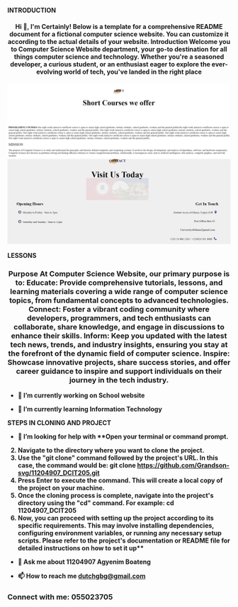 <p>
    <b align =" centre">INTRODUCTION <b>
</p>

<h4 align="center">Hi 👋, I'm Certainly! Below is a template for a comprehensive README document for a fictional computer science website. You can customize it according to the actual details of your website.    Introduction Welcome you to  Computer Science Website department, your go-to destination for all things computer science and technology. Whether you're a seasoned developer, a curious student, or an enthusiast eager to explore the ever-evolving world of tech, you've landed in the right place</h1>

![computer](project.png)
![com](hard.png)

<P>
 <b align="centre"> LESSONS </b>
</P>
<h3 align="center">Purpose At  Computer Science Website, our primary purpose is to: Educate: Provide comprehensive tutorials, lessons, and learning materials covering a wide range of computer science topics, from fundamental concepts to advanced technologies. Connect: Foster a vibrant coding community where developers, programmers, and tech enthusiasts can collaborate, share knowledge, and engage in discussions to enhance their skills. Inform: Keep you updated with the latest tech news, trends, and industry insights, ensuring you stay at the forefront of the dynamic field of computer science. Inspire: Showcase innovative projects, share success stories, and offer career guidance to inspire and support individuals on their journey in the tech industry.</h3>

- 🔭 I’m currently working on **School website**

- 🌱 I’m currently learning **Information Technology**

<P>
   <b align="centre"> STEPS IN CLONING AND PROJECT </b>
</P>


- 🤝 I’m looking for help with **Open your terminal or command prompt.
 2. Navigate to the directory where you want to clone the project. 
 3. Use the "git clone" command followed by the project's URL. In this case, the command would be: git clone https://github.com/Grandson-svg/11204907_DCIT205.git 
 4. Press Enter to execute the command. This will create a local copy of the project on your machine. 
 5. Once the cloning process is complete, navigate into the project's directory using the "cd" command. For example: cd 11204907_DCIT205 
 6. Now, you can proceed with setting up the project according to its specific requirements. This may involve installing dependencies, configuring environment variables, or running any necessary setup scripts. Please refer to the project's documentation or README file for detailed instructions on how to set it up**

- 💬 Ask me about **11204907 Agyenim Boateng**

- 📫 How to reach me **dutchgbg@gmail.com**

<h3 align="left">Connect with me: 055023705</h3>
<p align="left">
</p>

